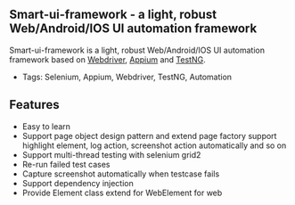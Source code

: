 ﻿## Smart-ui-framework - a light, robust Web/Android/IOS UI automation framework

Smart-ui-framework is a light, robust Web/Android/IOS UI automation framework based on [Webdriver](http://seleniumhq.org/), [Appium](http://appium.io/) and [TestNG](http://testng.org/doc/index.html).

* Tags: Selenium, Appium, Webdriver, TestNG, Automation

## Features

* Easy to learn
* Support page object design pattern and extend page factory support highlight element, log action, screenshot action automatically and so on
* Support multi-thread testing with selenium grid2
* Re-run failed test cases
* Capture screenshot automatically when testcase fails
* Support dependency injection
* Provide Element class extend for WebElement for web


